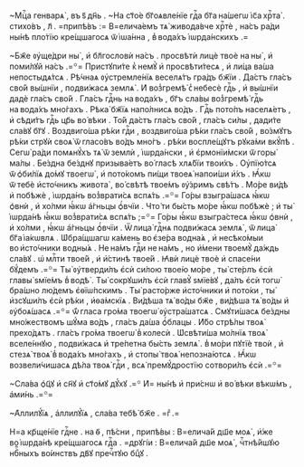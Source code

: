 ~Мцⷭ҇а генварѧ̀ , въ ѕ҃ дн҃ь . ~На ст҃о́е бг҃оѧвле́нїе гдⷭ҇а бг҃а на́шегѡ і҆с҃а хрⷭ҇та̀ . стихо́въ , л҃ . =припѣ́въ := В=елича́емъ тѧ̀ живода́вче хрⷭ҇тѐ , на́съ ра́ди ны́нѣ пло́тїю кре́щшагосѧ ѿ і҆ѡа́нна , в̾ вода́хъ і҆ѡрда́нскихъ .=

~Бж҃е ᲂу҆ще́дри ны̀ , и҆ бл҃гословѝ на́съ . просвѣтѝ лицѐ твоѐ на ны̀ , и҆ поми́лꙋй на́съ .=꙳= Пристꙋпи́те к̾ немꙋ̀ и҆ просвѣти́тесѧ , и҆ ли́ца ва́ша непостыдѧ́тсѧ . Рѣ́чнаѧ ᲂу҆стремле́нїѧ веселѧ́тъ гра́дъ бж҃їи . Да́стъ гла́съ сво́й вы́шнїи , подви́жасѧ землѧ̀ . И҆ воз̾гремѣ̀ с̾ небесѐ гдⷭ҇ь , и҆ вы́шнїи дадѐ гла́съ сво́й . Гла́съ гдⷭ҇нь на вода́хъ , бг҃ъ сла́вы воз̾гремѣ̀ гдⷭ҇ь на вода́хъ мно́гахъ . Рѣка̀ бж҃їѧ напо́лнисѧ во́дъ . Гдⷭ҇ь пото́пъ населѧ́етъ , и҆ сѣди́тъ гдⷭ҇ь цр҃ь во́ вѣки . То́й да́стъ гла́съ сво́й , гла́съ си́лы , дади́те сла́вꙋ бг҃ꙋ . Воздвиго́ша рѣ́ки гдⷭ҇и , воздвиго́ша рѣ́ки гла́съ сво́й , во́змꙋтъ рѣ́ки стрꙋѝ своѧ̀ ѿ гласо́въ во́дъ мно́гъ . рѣ́ки воспле́щꙋтъ рꙋка́ми вкꙋ́пѣ . Сегѡ̀ ра́ди помѧнꙋ́хъ тѧ̀ ѿ землѝ , і҆ѡрда́нски , и҆ є҆рмонїи́мски ѿ горы̀ ма́лы . Бе́здна бе́зднꙋ призыва́етъ во́ гласѣ хлѧ́бїи твои́хъ . Оу҆пїю́тсѧ ѿ ѻ҆би́лїѧ до́мꙋ твоегѡ̀ , и҆ пото́комъ пи́щи твоеѧ̀ напои́ши и҆́хъ . Ꙗ҆́кѡ ѿ тебѐ и҆сто́чникъ живота̀ , во́ свѣтѣ твое́мъ ᲂу҆́зримъ свѣ́тъ . Мо́ре ви́дѣ и҆ побѣжѐ , і҆ѡрда́нъ воз̾врати́сѧ вспѧ́ть .=꙳= Го́ры взыгра́шасѧ ꙗ҆́кѡ ѻ҆внѝ , и҆ хо́лми ꙗ҆́кѡ а҆́гньцы ѻ҆́вчїи . Что́ ти бы́сть мо́ре ꙗ҆́кѡ побѣжѐ ; и҆ ты̀ і҆ѡрда́нѣ ꙗ҆́кѡ воз̾врати́сѧ вспѧ́ть ;=꙳= Го́ры ꙗ҆́кѡ взыгра́стесѧ ꙗ҆́кѡ ѻ҆внѝ , и҆ хо́лми , ꙗ҆́кѡ а҆́гньцы ѻ҆́вчїи . Ѿ лица̀ гдⷭ҇нѧ подви́жасѧ землѧ̀ , ѿ лица̀ бг҃а і҆а́кѡвлѧ . Ѡ҆бра́щшагѡ ка́мень во є҆зе́ра водна́ѧ , и҆ несѣко́мыи во и҆сто́чники водны́ѧ . Не на́мъ гдⷭ҇и не на́мъ , но и҆́мени твоемꙋ̀ да́ждь сла́вꙋ . ѡ҆ млⷭ҇ти твое́й , и҆ и҆́стинѣ твое́й . Ꙗ҆вѝ лицѐ твоѐ и҆ спасе́ни бꙋ́демъ .=꙳= Ты̀ ᲂу҆тверди́лъ є҆сѝ си́лою твое́ю мо́ре , ты̀ сте́рлъ є҆сѝ главы̀ ѕмїе́мъ в̾ водѣ̀ . Ты̀ сокрꙋши́лъ є҆сѝ главꙋ̀ ѕмїе́вꙋ , да́лъ є҆сѝ тогѡ̀ бра́шно лю́демъ є҆ѳїѡ́пскимъ . Ты̀ расто́рже и҆сто́чники и҆ пото́ки , ты̀ и҆зсꙋши́лъ є҆сѝ рѣ́ки , и҆ѳа́мскїѧ . Ви́дѣша тѧ̀ во́ды бж҃е , ви́дѣша тѧ̀ во́ды и҆ ᲂу҆боѧ́шасѧ .=꙳= ѿ́ гласа гро́ма твоегѡ̀ ᲂу҆стра́шатсѧ . Смꙋти́шасѧ бе́здны мно́жествомъ шꙋ́ма во́дъ , гла́съ да́ша ѻ҆́блацы . И҆́бо стрѣ́лы твоѧ̀ прехо́дѧтъ . гла́съ гро́ма твоегѡ̀ в̾ колесѝ . Ѡ҆свѣти́ша мо́лнїѧ твоѧ̀ вселе́ннꙋю , подви́жасѧ и҆ тре́петна бы́сть землѧ̀ . в̾ мо́ри пꙋтїѐ твоѝ , и҆ стезѧ̀ твоѧ̀ в̾ вода́хъ мно́гахъ , и҆ стопы̀ твоѧ̀ непозна́ютсѧ . Ꙗ҆́кѡ возвели́чишасѧ дѣ́ла твоѧ̀ гдⷭ҇и , всѧ̀ премꙋ́дростїю сотвори́лъ є҆сѝ .=꙳=

~Сла́ва ѻ҆ц҃ꙋ и҆ сн҃ꙋ и҆ ст҃о́мꙋ дꙋ́хꙋ .=꙳ И҆= ны́нѣ и҆ при́снѡ и҆ во́ вѣки вѣкѡ́мъ , а҆ми́нь .=꙳=

~А҆ллилꙋ́їѧ , а҆ллилꙋ́їѧ , сла́ва тебѣ̀ бж҃е . =гⷤ .=

Н=а кр҃ще́нїе гдⷭ҇не . на ѳ҃ , пѣ́сни , припѣ́вы : В=елича́й дш҃е моѧ̀ , и҆́же во і҆ѡрда́нѣ кре́щшагосѧ гдⷭ҇а . =дрꙋгі́и : В=елича́й дш҃е моѧ̀ , чⷭ҇тнѣ́йшꙋю нбⷭ҇ныхъ во́инствъ дв҃ꙋ пречⷭ҇тꙋю бцⷣꙋ .

